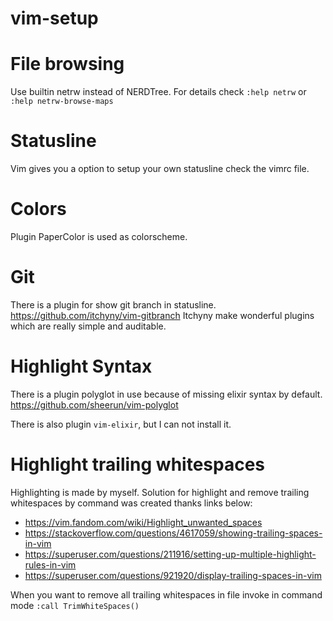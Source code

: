 # vim-setup

# File browsing
Use builtin netrw instead of NERDTree.
For details check `:help netrw` or `:help netrw-browse-maps`

# Statusline
Vim gives you a option to setup your own statusline check the vimrc file.

# Colors
Plugin PaperColor is used as colorscheme.

# Git
There is a plugin for show git branch in statusline.
https://github.com/itchyny/vim-gitbranch
Itchyny make wonderful plugins which are really simple and auditable.

# Highlight Syntax
There is a plugin polyglot in use because of missing elixir syntax by default.
https://github.com/sheerun/vim-polyglot

There is also plugin `vim-elixir`, but I can not install it.

# Highlight trailing whitespaces
Highlighting is made by myself. Solution for highlight and remove trailing whitespaces
by command was created thanks links below:

- https://vim.fandom.com/wiki/Highlight_unwanted_spaces
- https://stackoverflow.com/questions/4617059/showing-trailing-spaces-in-vim
- https://superuser.com/questions/211916/setting-up-multiple-highlight-rules-in-vim
- https://superuser.com/questions/921920/display-trailing-spaces-in-vim

When you want to remove all trailing whitespaces in file invoke in command mode
`:call TrimWhiteSpaces()`

